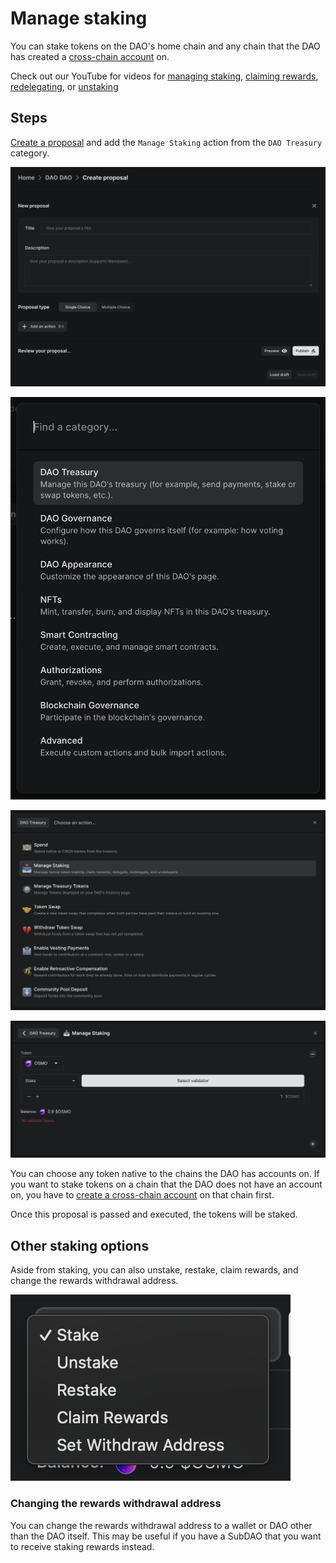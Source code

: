 # Manage staking

You can stake tokens on the DAO's home chain and any chain that the DAO has created a [cross-chain account](cross-chain.md) on.

Check out our YouTube for videos for [managing staking](https://youtu.be/DQzT3T_tPF8), [claiming rewards](https://youtu.be/SLJTuZMra7c), [redelegating](https://youtu.be/Jvx6Cd48EZw), or [unstaking](https://youtu.be/NToj_x_fid8)

## Steps

[Create a proposal](../../dao-governance/proposals/how-to-create-a-proposal) and add the `Manage Staking` action from the `DAO Treasury` category.

![Create proposal form](../../.gitbook/assets/single-choice-proposal.png)

![DAO Treasury category in Add an action modal](../../.gitbook/assets/add-action-modal-dao-treasury-category.png)

![Manage Staking action in DAO Treasury category](../../.gitbook/assets/manage-staking-action-dao-treasury-category.png)

![Manage Staking action](../../.gitbook/assets/manage-staking-action.png)

You can choose any token native to the chains the DAO has accounts on. If you want to stake tokens on a chain that the DAO does not have an account on, you have to [create a cross-chain account](cross-chain.md) on that chain first.

Once this proposal is passed and executed, the tokens will be staked.

## Other staking options

Aside from staking, you can also unstake, restake, claim rewards, and change the rewards withdrawal address.

![Staking options](../../.gitbook/assets/staking-options.png)

### Changing the rewards withdrawal address

You can change the rewards withdrawal address to a wallet or DAO other than the DAO itself. This may be useful if you have a SubDAO that you want to receive staking rewards instead.
